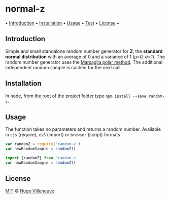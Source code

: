 # normal-z

• [Introduction](#introduction) • [Installation](#installation) • [Usage](#usage) • [Test](#test) • [License](#license) •

## Introduction

Simple and small standalone random number generator for **Z**,
the **standard normal distribution** with an average of 0 and a variance of 1 (*μ=0, σ=1*).
The random number generator uses the
[Marsaglia polar method](http://en.wikipedia.org/wiki/Normal_distribution#Generating_values_from_normal_distribution).
The additional independent random sample is cashed for the next call.

## Installation

In node, from the root of the project folder type `npm install --save random-z`.


## Usage

The function takes no parameters and returns a random number.
Available in `cjs` (require), `es6` (import) or `browser` (script) formats

```javascript
var randomZ = require('random-z')
var newRandomSample = randomZ()
```

```javascript
import {randomZ} from 'random-z'
var newRandomSample = randomZ()
```

## License

[MIT](http://www.opensource.org/licenses/MIT) © [Hugo Villeneuve](https://github.com/hville)
